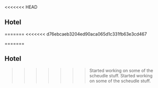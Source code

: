 <<<<<<< HEAD
## Hotel
=======
<<<<<<< d76ebcaeb3204ed90aca065d1c331fb63e3cd467

=======
## Hotel
>>>>>>> Started working on some of the scheudle stuff.
>>>>>>> Started working on some of the scheudle stuff.
